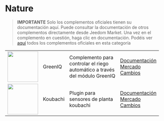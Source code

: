 
# Nature


>**IMPORTANTE**
>Solo los complementos oficiales tienen su documentación aquí. Puede consultar la documentación de otros complementos directamente desde Jeedom Market. Una vez en el complemento en cuestión, haga clic en documentación.
>Podéis ver [aquí](https://market.jeedom.com/index.php?v=d&p=market&type=plugin&categorie=nature) todos los complementos oficiales en esta categoría


| | | | |
|--- | --- | --- | ---|
|<img src="greeniq/greeniq_icon.png" class="pluginLogo" width="100" />|GreenIQ|Complemento para controlar el riego automático a través del módulo GreenIQ|[Documentación](greeniq/index.md)<br/>[Mercado](https://market.jeedom.com/index.php?v=d&p=market_display&id=1717)<br/>[Cambios](greeniq/changelog.md)|
|<img src="koubachi/koubachi_icon.png" class="pluginLogo" width="100" />|Koubachi|Plugin para sensores de planta koubachi|[Documentación](koubachi/index.md)<br/>[Mercado](https://market.jeedom.com/index.php?v=d&p=market_display&id=1012)<br/>[Cambios](koubachi/changelog.md)|
